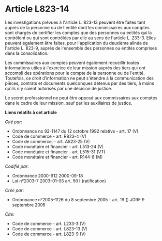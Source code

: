 # Article L823-14

Les investigations prévues à l'article L. 823-13 peuvent être faites tant auprès de la personne ou de l'entité dont les
commissaires aux comptes sont chargés de certifier les comptes que des personnes ou entités qui la contrôlent ou qui sont
contrôlées par elle au sens de l'article L. 233-3. Elles peuvent également être faites, pour l'application du deuxième alinéa
de l'article L. 823-9, auprès de l'ensemble des personnes ou entités comprises dans la consolidation. 

Les commissaires aux comptes peuvent également recueillir toutes informations utiles à l'exercice de leur mission auprès des
tiers qui ont accompli des opérations pour le compte de la personne ou de l'entité. Toutefois, ce droit d'information ne peut
s'étendre à la communication des pièces, contrats et documents quelconques détenus par des tiers, à moins qu'ils n'y soient
autorisés par une décision de justice. 

Le secret professionnel ne peut être opposé aux commissaires aux comptes dans le cadre de leur mission, sauf par les
auxiliaires de justice.

**Liens relatifs à cet article**

_Cité par_:

  - Ordonnance no 92-1147 du 12 octobre 1992 relative  - art. 17 (V)
  - Code de commerce - art. R823-4 (V)
  - Code de commerce. - art. A823-25 (V)
  - Code monétaire et financier - art. L513-24 (V)
  - Code monétaire et financier - art. L515-31 (VT)
  - Code monétaire et financier - art. R144-8 (M)

_Codifié par_:

  - Ordonnance 2000-912 2000-09-18
  - Loi n°2003-7 2003-01-03 art. 50 I (ratification)

_Créé par_:

  - Ordonnance n°2005-1126 du 8 septembre 2005 - art. 19 () JORF 9 septembre 2005

_Cite_:

  - Code de commerce - art. L233-3 (V)
  - Code de commerce - art. L823-13 (V)
  - Code de commerce - art. L823-9 (V)
